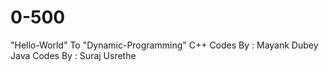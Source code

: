 # 0-500
"Hello-World" To "Dynamic-Programming"
C++ Codes By : Mayank Dubey
Java Codes By : Suraj Usrethe
